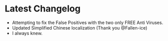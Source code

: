 ﻿# Latest Changelog

- Attempting to fix the False Positives with the two only FREE Anti Viruses.
- Updated Simplified Chinese localization (Thank you @Fallen-ice)
- I always knew.